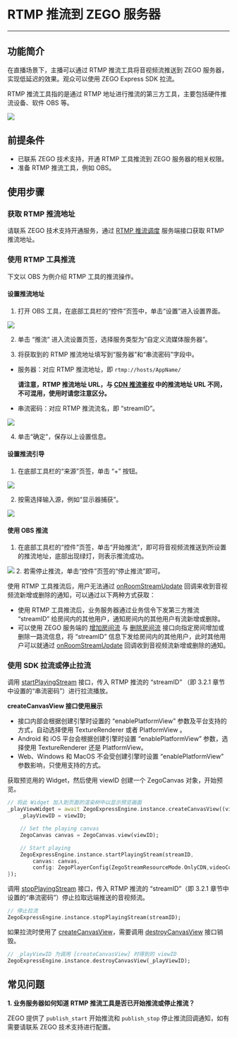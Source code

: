 # RTMP 推流到 ZEGO 服务器

- - -

## 功能简介

在直播场景下，主播可以通过 RTMP 推流工具将音视频流推送到 ZEGO 服务器，实现低延迟的效果。观众可以使用 ZEGO Express SDK 拉流。

RTMP 推流工具指的是通过 RTMP 地址进行推流的第三方工具，主要包括硬件推流设备、软件 OBS 等。

<Frame width="512" height="auto" caption=""><img src="https://doc-media.zego.im/sdk-doc/Pics/RtmpToZego/rtmptozego.png" /></Frame>


## 前提条件

- 已联系 ZEGO 技术支持，开通 RTMP 工具推流到 ZEGO 服务器的相关权限。
- 准备 RTMP 推流工具，例如 OBS。

## 使用步骤

### 获取 RTMP 推流地址

请联系 ZEGO 技术支持开通服务，通过 [RTMP 推流调度](/real-time-video-server/api-reference/media-service/rtpm-dispatch) 服务端接口获取 RTMP 推流地址。

### 使用 RTMP 工具推流

下文以 OBS 为例介绍 RTMP 工具的推流操作。

#### 设置推流地址

1. 打开 OBS 工具，在底部工具栏的“控件”页签中，单击“设置”进入设置界面。

<Frame width="512" height="auto" caption=""><img src="https://doc-media.zego.im/sdk-doc/Pics/RtmpToZego/obs1.png" /></Frame>

2. 单击 “推流” 进入流设置页签，选择服务类型为“自定义流媒体服务器”。

3. 将获取到的 RTMP 推流地址填写到“服务器”和“串流密码”字段中。

- 服务器：对应 RTMP 推流地址，即 `rtmp://hosts/AppName/`

    **请注意，RTMP 推流地址 URL，与 [CDN 推流鉴权](https://doc-zh.zego.im/article/15823) 中的推流地址 URL 不同，不可混用，使用时请您注意区分。**

- 串流密码：对应 RTMP 推流流名，即 “streamID”。

<Frame width="512" height="auto" caption=""><img src="https://doc-media.zego.im/sdk-doc/Pics/RtmpToZego/obs2.png" /></Frame>


4. 单击“确定”，保存以上设置信息。

#### 设置推流引导

1. 在底部工具栏的“来源”页签，单击 “+” 按钮。

<Frame width="512" height="auto" caption=""><img src="https://doc-media.zego.im/sdk-doc/Pics/RtmpToZego/obs3.png" /></Frame>

2. 按需选择输入源，例如“显示器捕获”。

<Frame width="512" height="auto" caption=""><img src="https://doc-media.zego.im/sdk-doc/Pics/RtmpToZego/obs4.png" /></Frame>

#### 使用 OBS 推流


1. 在底部工具栏的“控件”页签，单击“开始推流”，即可将音视频流推送到所设置的推流地址，底部出现绿灯，则表示推流成功。
<Frame width="512" height="auto" caption=""><img src="https://doc-media.zego.im/sdk-doc/Pics/RtmpToZego/obs6.png" /></Frame>
2. 若需停止推流，单击“控件”页签的“停止推流”即可。

<Warning title="注意">



使用 RTMP 工具推流后，用户无法通过 [onRoomStreamUpdate](https://doc-zh.zego.im/unique-api/express-video-sdk/zh/dart_flutter/zego_express_engine/ZegoExpressEngine/onRoomStreamUpdate.html) 回调来收到音视频流新增或删除的通知，可以通过以下两种方式获取：
- 使用 RTMP 工具推流后，业务服务器通过业务信令下发第三方推流 “streamID” 给房间内的其他用户，通知房间内的其他用户有流新增或删除。
- 可以使用 ZEGO 服务端的 [增加房间流](/real-time-video-server/api-reference/room/add-stream) 与 [删除房间流](/real-time-video-server/api-reference/room/delete-stream) 接口向指定房间增加或删除一路流信息，将 “streamID” 信息下发给房间内的其他用户，此时其他用户可以就通过 [onRoomStreamUpdate](https://doc-zh.zego.im/unique-api/express-video-sdk/zh/dart_flutter/zego_express_engine/ZegoExpressEngine/onRoomStreamUpdate.html) 回调收到音视频流新增或删除的通知。

</Warning>




### 使用 SDK 拉流或停止拉流

调用 [startPlayingStream](https://doc-zh.zego.im/unique-api/express-video-sdk/zh/dart_flutter/zego_express_engine/ZegoExpressEnginePlayer/startPlayingStream.html) 接口，传入 RTMP 推流的 “streamID” （即 3.2.1 章节中设置的“串流密码”）进行拉流播放。

**createCanvasView 接口使用展示**

- 接口内部会根据创建引擎时设置的 “enablePlatformView” 参数及平台支持的方式，自动选择使用 TextureRenderer 或者 PlatformView 。
- Android 和 iOS 平台会根据创建引擎时设置 “enablePlatformView” 参数，选择使用 TextureRenderer 还是 PlatformView。
- Web、Windows 和 MacOS 不会受创建引擎时设置 “enablePlatformView” 参数影响，只使用支持的方式。

获取预览用的 Widget，然后使用 viewID 创建一个 ZegoCanvas 对象，开始预览。

```dart
// 将此 Widget 加入到页面的渲染树中以显示预览画面
_playViewWidget = await ZegoExpressEngine.instance.createCanvasView((viewID) {
    _playViewID = viewID;

    // Set the playing canvas
    ZegoCanvas canvas = ZegoCanvas.view(viewID);

    // Start playing
    ZegoExpressEngine.instance.startPlayingStream(streamID,
        canvas: canvas,
        config: ZegoPlayerConfig(ZegoStreamResourceMode.OnlyCDN,videoCodecID: ZegoVideoCodecID.Default, roomID: roomID));
});

```


调用 [stopPlayingStream](https://doc-zh.zego.im/unique-api/express-video-sdk/zh/dart_flutter/zego_express_engine/ZegoExpressEnginePlayer/stopPlayingStream.html) 接口，传入 RTMP 推流的 “streamID”（即 3.2.1 章节中设置的“串流密码”）停止拉取远端推送的音视频流。

```dart
// 停止拉流
ZegoExpressEngine.instance.stopPlayingStream(streamID);
```

如果拉流时使用了 [createCanvasView](https://doc-zh.zego.im/unique-api/express-video-sdk/zh/dart_flutter/zego_express_engine/ZegoExpressCanvasViewUtils/createCanvasView.html)，需要调用 [destroyCanvasView](https://doc-zh.zego.im/unique-api/express-video-sdk/zh/dart_flutter/zego_express_engine/ZegoExpressCanvasViewUtils/destroyCanvasView.html) 接口销毁。

```dart
// _playViewID 为调用 [createCanvasView] 时得到的 viewID
ZegoExpressEngine.instance.destroyCanvasView(_playViewID);
```




## 常见问题

**1. 业务服务器如何知道 RTMP 推流工具是否已开始推流或停止推流？**

ZEGO 提供了 `publish_start` 开始推流和 `publish_stop` 停止推流回调通知，如有需要请联系 ZEGO 技术支持进行配置。
